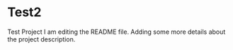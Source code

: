 # Test2
Test Project
I am editing the README file. Adding some more details about the project description.
